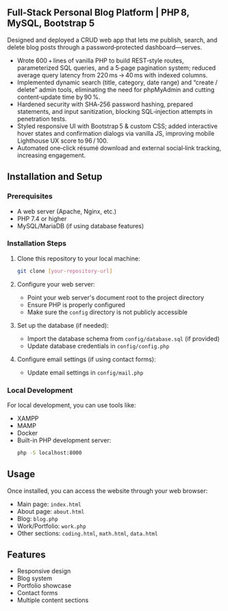 ## Full‑Stack Personal Blog Platform | PHP 8, MySQL, Bootstrap 5

Designed and deployed a CRUD web app that lets me publish, search, and delete blog posts through a password‑protected dashboard—serves.
- Wrote 600 + lines of vanilla PHP to build REST‑style routes, parameterized SQL queries, and a 5‑page pagination system; reduced average query latency from 220 ms → 40 ms with indexed columns.
- Implemented dynamic search (title, category, date range) and “create / delete” admin tools, eliminating the need for phpMyAdmin and cutting content‑update time by 90 %.
- Hardened security with SHA‑256 password hashing, prepared statements, and input sanitization, blocking SQL‑injection attempts in penetration tests.
- Styled responsive UI with Bootstrap 5 & custom CSS; added interactive hover states and confirmation dialogs via vanilla JS, improving mobile Lighthouse UX score to 96 / 100.
- Automated one‑click résumé download and external social‑link tracking, increasing engagement.

## Installation and Setup

### Prerequisites
- A web server (Apache, Nginx, etc.)
- PHP 7.4 or higher
- MySQL/MariaDB (if using database features)

### Installation Steps

1. Clone this repository to your local machine:
   ```bash
   git clone [your-repository-url]
   ```

2. Configure your web server:
   - Point your web server's document root to the project directory
   - Ensure PHP is properly configured
   - Make sure the `config` directory is not publicly accessible

3. Set up the database (if needed):
   - Import the database schema from `config/database.sql` (if provided)
   - Update database credentials in `config/config.php`

4. Configure email settings (if using contact forms):
   - Update email settings in `config/mail.php`

### Local Development

For local development, you can use tools like:
- XAMPP
- MAMP
- Docker
- Built-in PHP development server:
  ```bash
  php -S localhost:8000
  ```

## Usage

Once installed, you can access the website through your web browser:
- Main page: `index.html`
- About page: `about.html`
- Blog: `blog.php`
- Work/Portfolio: `work.php`
- Other sections: `coding.html`, `math.html`, `data.html`

## Features

- Responsive design
- Blog system
- Portfolio showcase
- Contact forms
- Multiple content sections

